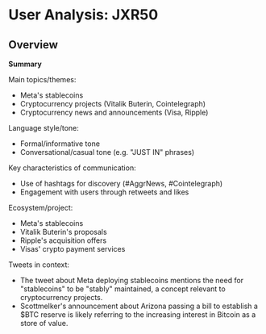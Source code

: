 # User Analysis: JXR50

## Overview

**Summary**

Main topics/themes: 
- Meta's stablecoins
- Cryptocurrency projects (Vitalik Buterin, Cointelegraph)
- Cryptocurrency news and announcements (Visa, Ripple)

Language style/tone:
- Formal/informative tone
- Conversational/casual tone (e.g. "JUST IN" phrases)

Key characteristics of communication:
- Use of hashtags for discovery (#AggrNews, #Cointelegraph)
- Engagement with users through retweets and likes

Ecosystem/project: 
- Meta's stablecoins
- Vitalik Buterin's proposals
- Ripple's acquisition offers
- Visas' crypto payment services

 Tweets in context:

* The tweet about Meta deploying stablecoins mentions the need for "stablecoins" to be "stably" maintained, a concept relevant to cryptocurrency projects.
* Scottmelker's announcement about Arizona passing a bill to establish a $BTC reserve is likely referring to the increasing interest in Bitcoin as a store of value.